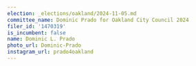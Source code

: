 ```yaml
---
election: _elections/oakland/2024-11-05.md
committee_name: Dominic Prado for Oakland City Council 2024
filer_id: '1470319'
is_incumbent: false
name: Dominic L. Prado
photo_url: Dominic-Prado
instagram_url: prado4oakland
---
```

